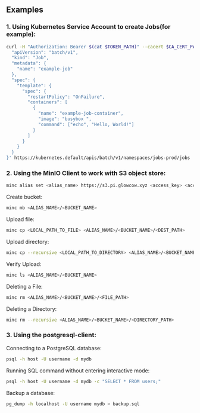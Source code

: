 ## Examples

### 1. Using Kubernetes Service Account to create Jobs(for example):

```bash
curl -H "Authorization: Bearer $(cat $TOKEN_PATH)" --cacert $CA_CERT_PATH -X POST -H "Content-Type: application/json" --data '{
  "apiVersion": "batch/v1",
  "kind": "Job",
  "metadata": {
    "name": "example-job"
  },
  "spec": {
    "template": {
      "spec": {
        "restartPolicy": "OnFailure",
        "containers": [
          {
            "name": "example-job-container",
            "image": "busybox ",
            "command": ["echo", "Hello, World!"]
          }
        ]
      }
    }
  }
}' https://kubernetes.default/apis/batch/v1/namespaces/jobs-prod/jobs
```


### 2. Using the MinIO Client to work with S3 object store:

```bash
minc alias set <alias_name> https://s3.pi.glowcow.xyz <access_key> <access_secret>
```

Create bucket:

```bash
minc mb <ALIAS_NAME>/<BUCKET_NAME>
```

Upload file:

```bash
minc cp <LOCAL_PATH_TO_FILE> <ALIAS_NAME>/<BUCKET_NAME>/<DEST_PATH>
```

Upload directory:

```bash
minc cp --recursive <LOCAL_PATH_TO_DIRECTORY> <ALIAS_NAME>/<BUCKET_NAME>/<DEST_PATH>
```

Verify Upload:

```bash
minc ls <ALIAS_NAME>/<BUCKET_NAME>
```

Deleting a File:

```bash
minc rm <ALIAS_NAME>/<BUCKET_NAME>/<FILE_PATH>
```

Deleting a Directory:

```bash
minc rm --recursive <ALIAS_NAME>/<BUCKET_NAME>/<DIRECTORY_PATH>
```

### 3. Using the postgresql-client:

Connecting to a PostgreSQL database:

```bash
psql -h host -U username -d mydb
```

Running SQL command without entering interactive mode:

```bash
psql -h host -U username -d mydb -c "SELECT * FROM users;"
```

Backup a database:

```bash
pg_dump -h localhost -U username mydb > backup.sql
```
